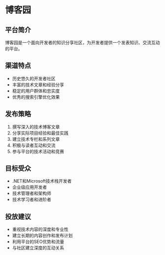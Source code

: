 # 博客园

## 平台简介
博客园是一个面向开发者的知识分享社区，为开发者提供一个发表知识、交流互动的平台。

## 渠道特点
- 历史悠久的开发者社区
- 丰富的技术文章和经验分享
- 稳定的用户群体和忠实度
- 优秀的搜索引擎优化效果

## 发布策略
1. 撰写深入的技术博客文章
2. 分享实际项目经验和最佳实践
3. 建立技术专栏和系列文章
4. 积极与读者互动和交流
5. 参与平台的技术活动和竞赛

## 目标受众
- .NET和Microsoft技术栈开发者
- 企业级应用开发者
- 技术管理者和架构师
- 技术学习者和进阶者

## 投放建议
- 重视技术内容的深度和专业性
- 建立长期的内容创作和发布计划
- 利用平台的SEO优势和流量
- 与社区建立深度的互动关系
